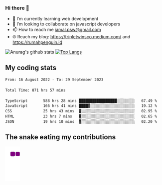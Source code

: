 ### Hi there 👋

<!--
**padepokanpenguin/padepokanpenguin** is a ✨ _special_ ✨ repository because its `README.md` (this file) appears on your GitHub profile.
-->

- 🌱 I’m currently learning  web development
- 👯 I’m looking to collaborate on javascript developers
- 📫 How to reach me jamal.psw@gmail.com
- 🌐 Reach my blog:
   https://tripletwinsco.medium.com/ and
   https://rumahpenguin.id

![Anurag's github stats](https://github-readme-stats.vercel.app/api?username=padepokanpenguin&count_private=true&disable_animations=false&show_icons=true&theme=default)
[![Top Langs](https://github-readme-stats.vercel.app/api/top-langs/?username=padepokanpenguin&theme=default&layout=compact)](https://github.com/padepokanpenguin)

## My coding stats

<!--START_SECTION:waka-->

```txt
From: 16 August 2022 - To: 29 September 2023

Total Time: 871 hrs 57 mins

TypeScript       588 hrs 28 mins █████████████████░░░░░░░░   67.49 %
JavaScript       166 hrs 41 mins ████▓░░░░░░░░░░░░░░░░░░░░   19.12 %
CSS              25 hrs 43 mins  ▓░░░░░░░░░░░░░░░░░░░░░░░░   02.95 %
HTML             23 hrs 7 mins   ▓░░░░░░░░░░░░░░░░░░░░░░░░   02.65 %
JSON             19 hrs 10 mins  ▓░░░░░░░░░░░░░░░░░░░░░░░░   02.20 %
```

<!--END_SECTION:waka-->


## The snake eating my contributions
![snake gif](https://github.com/padepokanpenguin/padepokanpenguin/blob/output/github-contribution-grid-snake.gif)

